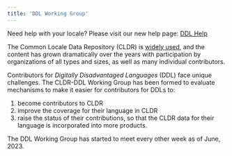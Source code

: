 ```yaml
---
title: 'DDL Working Group'
---
```


Need help with your locale? Please visit our new help page: [DDL Help](/ddl/help)

The Common Locale Data Repository (CLDR) is [widely used](/index), and the content has grown dramatically over the years with participation by organizations of all types and sizes, as well as many individual contributors.

Contributors for _Digitally Disadvantaged Languages_ (DDL) face unique challenges. The CLDR-DDL Working Group has been formed to evaluate mechanisms to make it easier for contributors for DDLs to:

1. become contributors to CLDR
2. improve the coverage for their language in CLDR
3. raise the status of their contributions, so that the CLDR data for their language is incorporated into more products.

The DDL Working Group has started to meet every other week as of June, 2023.
